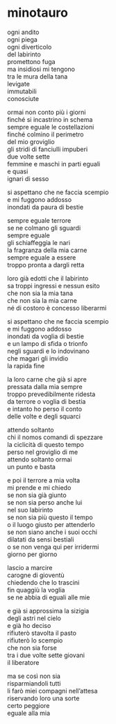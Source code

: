 # minotauro

ogni andito  
ogni piega  
ogni diverticolo  
del labirinto  
promettono fuga  
ma insidiosi mi tengono  
tra le mura della tana  
levigate  
immutabili  
conosciute

ormai non conto più i giorni  
finché si incastrino in schema  
sempre eguale le costellazioni  
finché colmino il perimetro  
del mio groviglio  
gli stridi di fanciulli impuberi  
due volte sette  
femmine e maschi in parti eguali  
e quasi  
ignari di sesso

si aspettano che ne faccia scempio  
e mi fuggono addosso  
inondati da paura di bestie

sempre eguale terrore  
se ne colmano gli sguardi  
sempre eguale  
gli schiaffeggia le nari  
la fragranza della mia carne  
sempre eguale a essere  
troppo pronta a dargli retta

loro già edotti che il labirinto  
sa troppi ingressi e nessun esito  
che non sia la mia tana  
che non sia la mia carne  
né di costoro è concesso liberarmi

si aspettano che ne faccia scempio  
e mi fuggono addosso  
inondati da voglia di bestie  
e un lampo di sfida o trionfo  
negli sguardi e lo indovinano  
che magari gli invidio  
la rapida fine

la loro carne che già si apre  
pressata dalla mia sempre  
troppo prevedibilmente ridesta  
da terrore o voglia di bestia  
e intanto ho perso il conto  
delle volte e degli squarci

attendo soltanto  
chi il nomos comandi di spezzare  
la ciclicità di questo tempo  
perso nel groviglio di me  
attendo soltanto ormai  
un punto e basta

e poi il terrore a mia volta  
mi prende e mi chiedo  
se non sia già giunto  
se non sia perso anche lui  
nel suo labirinto  
se non sia più questo il tempo  
o il luogo giusto per attenderlo  
se non siano anche i suoi occhi  
dilatati da sensi bestiali  
o se non venga qui per irridermi  
giorno per giorno

lascio a marcire  
carogne di gioventù  
chiedendo che lo trascini  
fin quaggiù la voglia  
se ne abbia di eguali alle mie

e già si approssima la sizigia  
degli astri nel cielo  
e già ho deciso  
rifiuterò stavolta il pasto  
rifiuterò lo scempio  
che non sia forse  
tra i due volte sette giovani  
il liberatore

ma se così non sia  
risparmiandoli tutti  
li farò miei compagni nell’attesa  
riservando loro una sorte  
certo peggiore  
eguale alla mia
